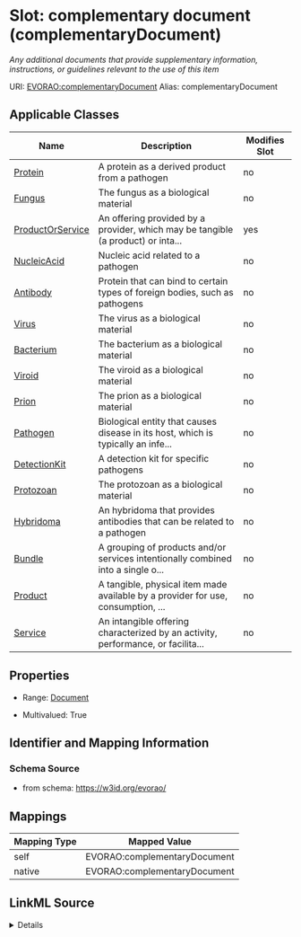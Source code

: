 

# Slot: complementary document (complementaryDocument) 


_Any additional documents that provide supplementary information, instructions, or guidelines relevant to the use of this item_





URI: [EVORAO:complementaryDocument](https://w3id.org/evorao/complementaryDocument)
Alias: complementaryDocument

<!-- no inheritance hierarchy -->





## Applicable Classes

| Name | Description | Modifies Slot |
| --- | --- | --- |
| [Protein](Protein.md) | A protein as a derived product from a pathogen |  no  |
| [Fungus](Fungus.md) | The fungus as a biological material |  no  |
| [ProductOrService](ProductOrService.md) | An offering provided by a provider, which may be tangible (a product) or inta... |  yes  |
| [NucleicAcid](NucleicAcid.md) | Nucleic acid related to a pathogen |  no  |
| [Antibody](Antibody.md) | Protein that can bind to certain types of foreign bodies, such as pathogens |  no  |
| [Virus](Virus.md) | The virus as a biological material |  no  |
| [Bacterium](Bacterium.md) | The bacterium as a biological material |  no  |
| [Viroid](Viroid.md) | The viroid as a biological material |  no  |
| [Prion](Prion.md) | The prion as a biological material |  no  |
| [Pathogen](Pathogen.md) | Biological entity that causes disease in its host, which is typically an infe... |  no  |
| [DetectionKit](DetectionKit.md) | A detection kit for specific pathogens |  no  |
| [Protozoan](Protozoan.md) | The protozoan as a biological material |  no  |
| [Hybridoma](Hybridoma.md) | An hybridoma that provides antibodies that can be related to a pathogen |  no  |
| [Bundle](Bundle.md) | A grouping of products and/or services intentionally combined into a single o... |  no  |
| [Product](Product.md) | A tangible, physical item made available by a provider for use, consumption, ... |  no  |
| [Service](Service.md) | An intangible offering characterized by an activity, performance, or facilita... |  no  |







## Properties

* Range: [Document](Document.md)

* Multivalued: True





## Identifier and Mapping Information







### Schema Source


* from schema: https://w3id.org/evorao/




## Mappings

| Mapping Type | Mapped Value |
| ---  | ---  |
| self | EVORAO:complementaryDocument |
| native | EVORAO:complementaryDocument |




## LinkML Source

<details>
```yaml
name: complementaryDocument
description: Any additional documents that provide supplementary information, instructions,
  or guidelines relevant to the use of this item
title: complementary document
from_schema: https://w3id.org/evorao/
rank: 1000
alias: complementaryDocument
domain_of:
- ProductOrService
range: Document
required: false
multivalued: true

```
</details>